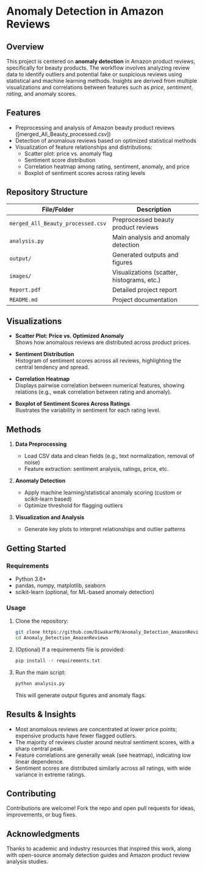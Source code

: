 # Anomaly Detection in Amazon Reviews

## Overview

This project is centered on **anomaly detection** in Amazon product reviews, specifically for beauty products. The workflow involves analyzing review data to identify outliers and potential fake or suspicious reviews using statistical and machine learning methods. Insights are derived from multiple visualizations and correlations between features such as *price*, *sentiment*, *rating*, and anomaly scores.

## Features

- Preprocessing and analysis of Amazon beauty product reviews ([merged_All_Beauty_processed.csv])
- Detection of anomalous reviews based on optimized statistical methods
- Visualization of feature relationships and distributions:
  - Scatter plot: price vs. anomaly flag
  - Sentiment score distribution
  - Correlation heatmap among rating, sentiment, anomaly, and price
  - Boxplot of sentiment scores across rating levels

## Repository Structure

| File/Folder                      | Description                          |
|-----------------------------------|--------------------------------------|
| `merged_All_Beauty_processed.csv` | Preprocessed beauty product reviews  |
| `analysis.py`                    | Main analysis and anomaly detection  |
| `output/`                        | Generated outputs and figures        |
| `images/`                        | Visualizations (scatter, histograms, etc.) |
| `Report.pdf`                     | Detailed project report              |
| `README.md`                      | Project documentation                |

## Visualizations

- **Scatter Plot: Price vs. Optimized Anomaly**  
  Shows how anomalous reviews are distributed across product prices.

- **Sentiment Distribution**  
  Histogram of sentiment scores across all reviews, highlighting the central tendency and spread.

- **Correlation Heatmap**  
  Displays pairwise correlation between numerical features, showing relations (e.g., weak correlation between rating and anomaly).

- **Boxplot of Sentiment Scores Across Ratings**  
  Illustrates the variability in sentiment for each rating level.

## Methods

1. **Data Preprocessing**  
   - Load CSV data and clean fields (e.g., text normalization, removal of noise)
   - Feature extraction: sentiment analysis, ratings, price, etc.

2. **Anomaly Detection**  
   - Apply machine learning/statistical anomaly scoring (custom or scikit-learn based)
   - Optimize threshold for flagging outliers

3. **Visualization and Analysis**  
   - Generate key plots to interpret relationships and outlier patterns

## Getting Started

### Requirements

- Python 3.6+
- pandas, numpy, matplotlib, seaborn
- scikit-learn (optional, for ML-based anomaly detection)

### Usage

1. Clone the repository:
    ```bash
    git clone https://github.com/DiwakarP0/Anomaly_Detection_AmazonReviews
    cd Anomaly_Detection_AmazonReviews
    ```
2. (Optional) If a requirements file is provided:
    ```bash
    pip install -r requirements.txt
    ```
3. Run the main script:
    ```bash
    python analysis.py
    ```
   This will generate output figures and anomaly flags.

## Results & Insights

- Most anomalous reviews are concentrated at lower price points; expensive products have fewer flagged outliers.
- The majority of reviews cluster around neutral sentiment scores, with a sharp central peak.
- Feature correlations are generally weak (see heatmap), indicating low linear dependence.
- Sentiment scores are distributed similarly across all ratings, with wide variance in extreme ratings.

## Contributing

Contributions are welcome! Fork the repo and open pull requests for ideas, improvements, or bug fixes.

## Acknowledgments

Thanks to academic and industry resources that inspired this work, along with open-source anomaly detection guides and Amazon product review analysis studies.
